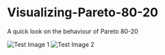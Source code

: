 # Visualizing-Pareto-80-20
A quick look on the behaviour of Pareto 80-20

![Test Image 1](https://github.com/fallintoplace/Visualizing-Pareto-80-20/blob/master/sample_mean.gif)
![Test Image 2](https://github.com/fallintoplace/Visualizing-Pareto-80-20/blob/master/samples_generated.gif)
